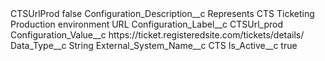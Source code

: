 <?xml version="1.0" encoding="UTF-8"?>
<CustomMetadata xmlns="http://soap.sforce.com/2006/04/metadata" xmlns:xsi="http://www.w3.org/2001/XMLSchema-instance" xmlns:xsd="http://www.w3.org/2001/XMLSchema">
    <label>CTSUrlProd</label>
    <protected>false</protected>
    <values>
        <field>Configuration_Description__c</field>
        <value xsi:type="xsd:string">Represents CTS Ticketing Production environment URL</value>
    </values>
    <values>
        <field>Configuration_Label__c</field>
        <value xsi:type="xsd:string">CTSUrl_prod</value>
    </values>
    <values>
        <field>Configuration_Value__c</field>
        <value xsi:type="xsd:string">https://ticket.registeredsite.com/tickets/details/</value>
    </values>
    <values>
        <field>Data_Type__c</field>
        <value xsi:type="xsd:string">String</value>
    </values>
    <values>
        <field>External_System_Name__c</field>
        <value xsi:type="xsd:string">CTS</value>
    </values>
    <values>
        <field>Is_Active__c</field>
        <value xsi:type="xsd:boolean">true</value>
    </values>
</CustomMetadata>
